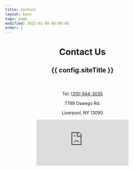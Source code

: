 ```yaml
---
title: Contact
layout: base
tags: page
modified: 2022-01-09 00:00:00
order: 1
---
```

 <header>
     <header class="bg-black mb-20">
      <h1 class="pt-16 md:pt-24 px-4 text-center">
        <span class="text-4xl md:text-8xl font-bold leading-none text-transparent bg-clip-text bg-gradient-to-r from-indigo-400 via-purple-300 to-pink-300 px-4">
         Contact Us
        </span>
      </h1>
      <h2 class="py-6 md:py-20 text-xl md:text-3xl font-bold text-center text-purple-300 px-4 uppercase">
        {{ config.siteTitle }}
      </h2>
    </header>

<div class="min-h-screen max-w-6xl mx-auto">

<section class="prose md:prose-lg mx-auto max-w-6xl px-4">
<section class="my-20 px-4 mx-auto">
<div class="grid md:grid-cols-2 mx-auto text-lg px-4 gap-10">
	<div>
	<p>Tel: <a href="tel:3159443305">(315) 944-3035</a></p>
	</div>
	<div>
	<div class="flex justify-between  mb-2">
	<p>7789 Oswego Rd.</p><p>Liverpool, NY 13090</p>
	</div>
	<div class="aspect-w-16 aspect-h-16 px-4 ">
	<iframe src="https://www.google.com/maps/embed?pb=!1m18!1m12!1m3!1d5821.9135955621105!2d-76.23434572318563!3d43.14743648499418!2m3!1f0!2f0!3f0!3m2!1i1024!2i768!4f13.1!3m3!1m2!1s0x89d9efa9ecae94d5%3A0x64f13ced5c6f3de3!2s7789%20Oswego%20Rd%2C%20Liverpool%2C%20NY%2013090!5e0!3m2!1sen!2sus!4v1724265890274!5m2!1sen!2sus" style="border:0;" allowfullscreen="yes" loading="lazy" referrerpolicy="no-referrer-when-downgrade"></iframe>
	</div>
	</div>
</div>
</section>
</div>        